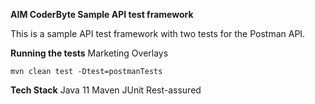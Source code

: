 **AIM CoderByte Sample API test framework**

This is a sample API test framework with two tests for the Postman API.

**Running the tests**
Marketing Overlays

`mvn clean test -Dtest=postmanTests`

**Tech Stack**
Java 11
Maven
JUnit
Rest-assured